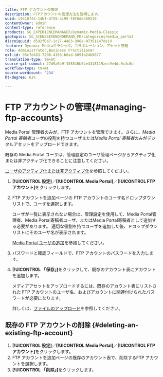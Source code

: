```yaml
---
title: FTP アカウントの管理
description: FTPアカウントの管理方法を説明します。
uuid: c9410f44-14bf-4f55-a199-f0f0de459219
contentOwner: admin
content-type: reference
products: SG_EXPERIENCEMANAGER/Dynamic-Media-Classic
geptopics: SG_SCENESEVENONDEMAND_PK/categories/media_portal
discoiquuid: d592f0a7-1c27-4463-998a-07351147da1d
feature: Dynamic Mediaクラシック，コラボレーション，アセット管理
role: Administrator,Business Practitioner
exl-id: 95c7d403-7206-4158-b8ad-6091b24b5077
translation-type: tm+mt
source-git-commit: 27d9a9b9f158846b54e4318119aec9e4dc9c4c0d
workflow-type: tm+mt
source-wordcount: '234'
ht-degree: 82%

---
```


# FTP アカウントの管理{#managing-ftp-accounts}

Media Portal 管理者のみが、FTP アカウントを管理できます。さらに、*Media Portal 寄稿者ユーザ*&#x200B;の役割を持つユーザまたは&#x200B;*Media Portal 寄稿者*&#x200B;のみがデジタルアセットをアップロードできます。

既存の Media Portal ユーザは、管理設定のユーザ管理ページからアクティブ化または非アクティブ化できることに注意してください。

[ユーザのアクティブ化または非アクティブ化](administration-setup.md#activating_or_deactivating_users)を参照してください。

1. **[!UICONTROL 設定]**／**[!UICONTROL Media Portal]**／**[!UICONTROL FTP アカウント]**&#x200B;をクリックします。
1. FTP アカウントを追加ページの FTP アカウントのユーザ名ドロップダウンリストで、ユーザを選択します。

   ユーザが一覧に表示されない場合は、管理設定を使用して、Media Portal管理者、Media Portal寄稿者ユーザ、またはMedia Portal寄稿者として追加する必要があります。 適切な役割を持つユーザを追加した後、ドロップダウンリストにそのユーザ名が表示されます。

   [Media Portal ユーザの追加](adding-media-portal-users.md#adding_a_media_portal_user)を参照してください。

1. パスワードと確認フィールドで、FTP アカウントのパスワードを入力します。
1. **[!UICONTROL 「保存」]**&#x200B;をクリックして、既存のアカウント表にアカウントを追加します。

   メディアアセットをアップロードするには、既存のアカウント表にリストされた FTP アカウントのユーザ名、およびアカウントに関連付けられたパスワードが必要になります。

   詳しくは、[ファイルのアップロード](uploading-files.md#uploading_files)を参照してください。

## 既存の FTP アカウントの削除  {#deleting-an-existing-ftp-account}

1. **[!UICONTROL 設定]**／**[!UICONTROL Media Portal]**／**[!UICONTROL FTP アカウント]**&#x200B;をクリックします。
1. FTP アカウントを追加ページの既存のアカウント表で、削除するFTP アカウントを選択します。
1. **[!UICONTROL 「削除」]**&#x200B;をクリックします。
